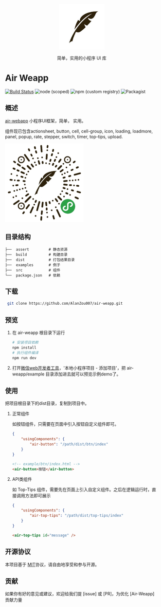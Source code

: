 

<p align="center">
    <img width="150" src="./asserts/images/air.jpg" />
</p>
<p align="center">简单，实用的小程序 UI 库</p>

# Air Weapp

[![Build Status](https://travis-ci.org/AlanZou007/air-weapp.svg?branch=master)](https://travis-ci.org/AlanZou007/air-weapp)
![node (scoped)](https://img.shields.io/node/v/@stdlib/stdlib.svg)
![npm (custom registry)](https://img.shields.io/npm/v/npm.svg?registry_uri=https%3A%2F%2Fregistry.npmjs.com)
![Packagist](https://img.shields.io/packagist/l/doctrine/orm.svg)

## 概述
[air-webapp](https://github.com/AlanZou007/air-weapp) 小程序UI框架，简单， 实用。


组件现已包含actionsheet, button, cell, cell-group, icon, loading, loadmore, panel, popup, rate, stepper, switch, timer, top-tips, upload.


![AirUI-WeApp](./asserts/images/code.jpg)

## 目录结构

```
├──  assert         # 静态资源
├──  build          # 构建目录
├──  dist           # 打包结果目录
├──  examples       # 例子
├──  src            # 组件
└──  package.json   # 依赖       
```

## 下载
```bash
 git clone https://github.com/AlanZou007/air-weapp.git
```

## 预览
1. 在 air-weapp 根目录下运行
    ``` bash
    # 安装项目依赖
    npm install
    # 执行组件编译
    npm run dev
    ```
2. 打开[微信web开发者工具](https://mp.weixin.qq.com/debug/wxadoc/dev/devtools/download.html)，'本地小程序项目 - 添加项目'，把 air-weapp/example 目录添加进去就可以预览示例demo了。

## 使用
把项目根目录下的dist目录，复制到项目中。

1. 正常组件

    如按钮组件，只需要在页面中引入按钮自定义组件即可。
    ```json
    {
        "usingComponents": {
            "air-button": "/path/dist/btn/index"
        }
    }
    ```
    ```html
    <!-- example/btn/index.html -->
    <air-button>按钮</air-button>
    ```

2. API类组件

    如 Top-Tips 组件，需要先在页面上引入自定义组件。之后在逻辑运行时，直接调用方法即可展示

    ```json
    {
        "usingComponents": {
            "air-top-tips": "/path/dist/top-tips/index"
        }
    }
    ```
    ```html
    <air-top-tips id="message" />
    ```
## 开源协议

本项目基于 [MIT](https://zh.wikipedia.org/wiki/MIT%E8%A8%B1%E5%8F%AF%E8%AD%89)协议，请自由地享受和参与开源。

## 贡献

如果你有好的意见或建议，欢迎给我们提 [issue] 或 [PR]，为优化 [Air-Weapp] 贡献力量
